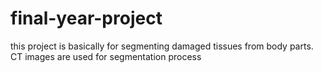# final-year-project
this project is basically for segmenting damaged tissues from body parts. CT images are used for segmentation process
